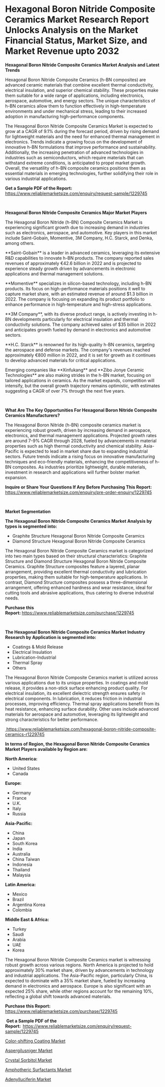 <p><h1>Hexagonal Boron Nitride Composite Ceramics Market Research Report Unlocks Analysis on the Market Financial Status, Market Size, and Market Revenue upto 2032</h1></p><p><strong>Hexagonal Boron Nitride Composite Ceramics Market Analysis and Latest Trends</strong></p>
<p><p>Hexagonal Boron Nitride Composite Ceramics (h-BN composites) are advanced ceramic materials that combine excellent thermal conductivity, electrical insulation, and superior chemical stability. These properties make them suitable for a wide range of applications, including electronics, aerospace, automotive, and energy sectors. The unique characteristics of h-BN ceramics allow them to function effectively in high-temperature environments and under mechanical stress, leading to their increased adoption in manufacturing high-performance components.</p><p>The Hexagonal Boron Nitride Composite Ceramics Market is expected to grow at a CAGR of 9.1% during the forecast period, driven by rising demand for lightweight materials and the need for enhanced thermal management in electronics. Trends indicate a growing focus on the development of innovative h-BN formulations that improve performance and sustainability. Additionally, the increasing penetration of advanced technologies in industries such as semiconductors, which require materials that can withstand extreme conditions, is anticipated to propel market growth. Overall, the versatility of h-BN composite ceramics positions them as essential materials in emerging technologies, further solidifying their role in various industrial applications.</p></p>
<p><strong>Get a Sample PDF of the Report:&nbsp;</strong> <a href="https://www.reliablemarketsize.com/enquiry/request-sample/1229745?utm_campaign=1845&utm_medium=2&utm_source=Github&utm_content=ia&utm_term=03042025&utm_id=hexagonal-boron-nitride-composite-ceramics">https://www.reliablemarketsize.com/enquiry/request-sample/1229745</a></p>
<p>&nbsp;</p>
<p><strong>Hexagonal Boron Nitride Composite Ceramics Major Market Players</strong></p>
<p><p>The Hexagonal Boron Nitride (h-BN) Composite Ceramics Market is experiencing significant growth due to increasing demand in industries such as electronics, aerospace, and automotive. Key players in this market include Saint-Gobain, Momentive, 3M Company, H.C. Starck, and Denka, among others.</p><p>**Saint-Gobain** is a leader in advanced ceramics, leveraging its extensive R&D capabilities to innovate h-BN products. The company reported sales revenues of approximately €42.6 billion in 2022 and is projected to experience steady growth driven by advancements in electronic applications and thermal management solutions.</p><p>**Momentive** specializes in silicon-based technology, including h-BN products. Its focus on high-performance materials positions it well to capture market share, with an estimated revenue of around $1.3 billion in 2022. The company is focusing on expanding its product portfolio to enhance performance in high-temperature and high-stress applications.</p><p>**3M Company**, with its diverse product range, is actively investing in h-BN developments particularly for electrical insulation and thermal conductivity solutions. The company achieved sales of $35 billion in 2022 and anticipates growth fueled by demand in electronics and automotive sectors.</p><p>**H.C. Starck** is renowned for its high-quality h-BN ceramics, targeting the aerospace and defense markets. The company's revenues reached approximately €800 million in 2022, and it is set for growth as it continues to develop advanced materials for critical applications.</p><p>Emerging companies like **Xinfukang** and **Zibo Jonye Ceramic Technologies** are also making strides in the h-BN market, focusing on tailored applications in ceramics. As the market expands, competition will intensify, but the overall growth trajectory remains optimistic, with estimates suggesting a CAGR of over 7% through the next five years.</p></p>
<p>&nbsp;</p>
<p><strong>What Are The Key Opportunities For Hexagonal Boron Nitride Composite Ceramics Manufacturers?</strong></p>
<p><p>The Hexagonal Boron Nitride (h-BN) composite ceramics market is experiencing robust growth, driven by increasing demand in aerospace, electronics, and thermal management applications. Projected growth rates are around 7-9% CAGR through 2028, fueled by advancements in material properties such as high thermal conductivity and chemical stability. Asia-Pacific is expected to lead in market share due to expanding industrial sectors. Future trends indicate a rising focus on innovative manufacturing techniques and eco-friendly materials, enhancing the competitiveness of h-BN composites. As industries prioritize lightweight, durable materials, investment in research and applications will further bolster market expansion.</p></p>
<p><strong>Inquire or Share Your Questions If Any Before Purchasing This Report:</strong> <a href="https://www.reliablemarketsize.com/enquiry/pre-order-enquiry/1229745?utm_campaign=1845&utm_medium=2&utm_source=Github&utm_content=ia&utm_term=03042025&utm_id=hexagonal-boron-nitride-composite-ceramics">https://www.reliablemarketsize.com/enquiry/pre-order-enquiry/1229745</a></p>
<p>&nbsp;</p>
<p><strong>Market Segmentation</strong></p>
<p><strong>The Hexagonal Boron Nitride Composite Ceramics Market Analysis by types is segmented into:</strong></p>
<p><ul><li>Graphite Structure Hexagonal Boron Nitride Composite Ceramics</li><li>Diamond Structure Hexagonal Boron Nitride Composite Ceramics</li></ul></p>
<p><p>The Hexagonal Boron Nitride Composite Ceramics market is categorized into two main types based on their structural characteristics: Graphite Structure and Diamond Structure Hexagonal Boron Nitride Composite Ceramics. Graphite Structure composites feature a layered, planar arrangement, providing excellent thermal conductivity and lubrication properties, making them suitable for high-temperature applications. In contrast, Diamond Structure composites possess a three-dimensional arrangement, offering enhanced hardness and wear resistance, ideal for cutting tools and abrasive applications, thus catering to diverse industrial needs.</p></p>
<p><strong>Purchase this Report:&nbsp;</strong><a href="https://www.reliablemarketsize.com/purchase/1229745?utm_campaign=1845&utm_medium=2&utm_source=Github&utm_content=ia&utm_term=03042025&utm_id=hexagonal-boron-nitride-composite-ceramics">https://www.reliablemarketsize.com/purchase/1229745</a></p>
<p>&nbsp;</p>
<p><strong>The Hexagonal Boron Nitride Composite Ceramics Market Industry Research by Application is segmented into:</strong></p>
<p><ul><li>Coatings & Mold Release</li><li>Electrical Insulation</li><li>Lubrication-Industrial</li><li>Thermal Spray</li><li>Others</li></ul></p>
<p><p>The Hexagonal Boron Nitride Composite Ceramics market is utilized across various applications due to its unique properties. In coatings and mold release, it provides a non-stick surface enhancing product quality. For electrical insulation, its excellent dielectric strength ensures safety in electrical components. In lubrication, it reduces friction in industrial processes, improving efficiency. Thermal spray applications benefit from its heat resistance, enhancing surface durability. Other uses include advanced materials for aerospace and automotive, leveraging its lightweight and strong characteristics for better performance.</p></p>
<p><a href="https://www.reliablemarketsize.com/hexagonal-boron-nitride-composite-ceramics-r1229745?utm_campaign=1845&utm_medium=2&utm_source=Github&utm_content=ia&utm_term=03042025&utm_id=hexagonal-boron-nitride-composite-ceramics">&nbsp;https://www.reliablemarketsize.com/hexagonal-boron-nitride-composite-ceramics-r1229745</a></p>
<p><strong>In terms of Region, the Hexagonal Boron Nitride Composite Ceramics Market Players available by Region are:</strong></p>
<p>
    <p> <strong> North America: </strong>
        <ul>
            <li>United States</li>
            <li>Canada</li>
        </ul>
        </p> 
    <p> <strong> Europe: </strong>
        <ul>
            <li>Germany</li>
            <li>France</li>
            <li>U.K.</li>
            <li>Italy</li>
            <li>Russia</li>
        </ul>
        </p> 
    <p> <strong> Asia-Pacific: </strong>
        <ul>
            <li>China</li>
            <li>Japan</li>
            <li>South Korea</li>
            <li>India</li>
            <li>Australia</li>
            <li>China Taiwan</li>
            <li>Indonesia</li>
            <li>Thailand</li>
            <li>Malaysia</li>
        </ul>
        </p> 
    <p> <strong> Latin America: </strong>
        <ul>
            <li>Mexico</li>
            <li>Brazil</li>
            <li>Argentina Korea</li>
            <li>Colombia</li>
        </ul>
        </p> 
    <p> <strong> Middle East & Africa: </strong>
        <ul>
            <li>Turkey</li>
            <li>Saudi</li>
            <li>Arabia</li>
            <li>UAE</li>
            <li>Korea</li>
        </ul>
    </p>
    </p>
<p><p>The Hexagonal Boron Nitride Composite Ceramics market is witnessing robust growth across various regions. North America is projected to hold approximately 30% market share, driven by advancements in technology and industrial applications. The Asia-Pacific region, particularly China, is expected to dominate with a 35% market share, fueled by increasing demand in electronics and aerospace. Europe is also significant with an expected 25% share, while other regions account for the remaining 10%, reflecting a global shift towards advanced materials.</p></p>
<p><strong>Purchase this Report: </strong><a href="https://www.reliablemarketsize.com/purchase/1229745?utm_campaign=1845&utm_medium=2&utm_source=Github&utm_content=ia&utm_term=03042025&utm_id=hexagonal-boron-nitride-composite-ceramics">https://www.reliablemarketsize.com/purchase/1229745</a></p>
<p>&nbsp;<strong>Get a Sample PDF of the Report:&nbsp;&nbsp;</strong><a href="https://www.reliablemarketsize.com/enquiry/request-sample/1229745?utm_campaign=1845&utm_medium=2&utm_source=Github&utm_content=ia&utm_term=03042025&utm_id=hexagonal-boron-nitride-composite-ceramics">https://www.reliablemarketsize.com/enquiry/request-sample/1229745</a></p>
<p><strong></strong></p>
<p><p><a href="https://github.com/naanaafranxu/Market-Research-Report-List-1/blob/main/color-shifting-coating-market.md?utm_campaign=1845&utm_medium=2&utm_source=Github&utm_content=ia&utm_term=03042025&utm_id=hexagonal-boron-nitride-composite-ceramics">Color-shifting Coating Market</a></p><p><a href="https://github.com/dagnewopus/Market-Research-Report-List-1/blob/main/aspergilusniger-market.md?utm_campaign=1845&utm_medium=2&utm_source=Github&utm_content=ia&utm_term=03042025&utm_id=hexagonal-boron-nitride-composite-ceramics">Aspergilusniger Market</a></p><p><a href="https://github.com/papnider/Market-Research-Report-List-1/blob/main/crystal-sorbitol-market.md?utm_campaign=1845&utm_medium=2&utm_source=Github&utm_content=ia&utm_term=03042025&utm_id=hexagonal-boron-nitride-composite-ceramics">Crystal Sorbitol Market</a></p><p><a href="https://github.com/nyanikumchu/Market-Research-Report-List-1/blob/main/amphotheric-surfactants-market.md?utm_campaign=1845&utm_medium=2&utm_source=Github&utm_content=ia&utm_term=03042025&utm_id=hexagonal-boron-nitride-composite-ceramics">Amphotheric Surfactants Market</a></p><p><a href="https://github.com/suebabuhai/Market-Research-Report-List-1/blob/main/adenylluciferin-market.md?utm_campaign=1845&utm_medium=2&utm_source=Github&utm_content=ia&utm_term=03042025&utm_id=hexagonal-boron-nitride-composite-ceramics">Adenylluciferin Market</a></p></p>